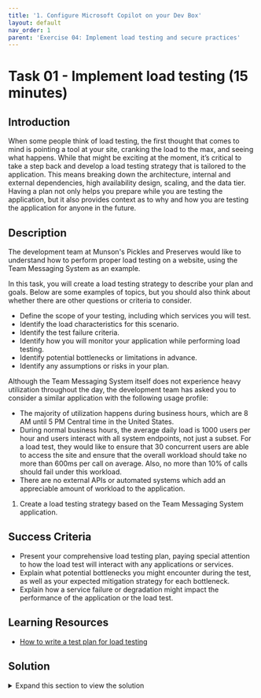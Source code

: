 ```yaml
---
title: '1. Configure Microsoft Copilot on your Dev Box'
layout: default
nav_order: 1
parent: 'Exercise 04: Implement load testing and secure practices'
---
```


# Task 01 - Implement load testing (15 minutes)

## Introduction

When some people think of load testing, the first thought that comes to mind is pointing a tool at your site, cranking the load to the max, and seeing what happens.  While that might be exciting at the moment, it’s critical to take a step back and develop a load testing strategy that is tailored to the application. This means breaking down the architecture, internal and external dependencies, high availability design, scaling, and the data tier.  Having a plan not only helps you prepare while you are testing the application, but it also provides context as to why and how you are testing the application for anyone in the future.  

## Description

The development team at Munson's Pickles and Preserves would like to understand how to perform proper load testing on a website, using the Team Messaging System as an example.

In this task, you will create a load testing strategy to describe your plan and goals. Below are some examples of topics, but you should also think about whether there are other questions or criteria to consider.

- Define the scope of your testing, including which services you will test.
- Identify the load characteristics for this scenario.
- Identify the test failure criteria.
- Identify how you will monitor your application while performing load testing.
- Identify potential bottlenecks or limitations in advance.
- Identify any assumptions or risks in your plan.

Although the Team Messaging System itself does not experience heavy utilization throughout the day, the development team has asked you to consider a similar application with the following usage profile:

- The majority of utilization happens during business hours, which are 8 AM until 5 PM Central time in the United States.
- During normal business hours, the average daily load is 1000 users per hour and users interact with all system endpoints, not just a subset. For a load test, they would like to ensure that 30 concurrent users are able to access the site and ensure that the overall workload should take no more than 600ms per call on average. Also, no more than 10% of calls should fail under this workload.
- There are no external APIs or automated systems which add an appreciable amount of workload to the application.

1. Create a load testing strategy based on the Team Messaging System application.

## Success Criteria

- Present your comprehensive load testing plan, paying special attention to how the load test will interact with any applications or services.
- Explain what potential bottlenecks you might encounter during the test, as well as your expected mitigation strategy for each bottleneck.
- Explain how a service failure or degradation might impact the performance of the application or the load test.

## Learning Resources

- [How to write a test plan for load testing](https://www.flood.io/blog/how-to-write-a-test-plan-for-load-testing)

## Solution

<details>
<summary>Expand this section to view the solution</summary>

Below is a sample load testing plan. Learners should have a plan with a similar overall feel, although some specific details may vary.

- Define what services and the scope of your testing
  - We will be simulating an average day when a user hits our website during normal business hours 8 AM - 5 PM.  We will be testing all endpoints to ensure all features are tested.  
- Environment Requirements
  - Because we are testing user workloads, we will need the following resources at the same level as production.
    - App Service
- Identify the load characteristics and scenario
  - Our current average daily load is 1000 users/hour.  We will mimic the average daily load by spinning up 30 concurrent threads, hitting all endpoints. Because there is a consistent daily load, we will mimic this with gradual load increasing linearly.
- Identify the test failure criteria
  - Our test will fail if we are unable to support 30 concurrent users, as we already know this is the current demand.
  - We will also consider this a failed test if we find performance below the expected threshold of 600ms per call on average or if more than 10% of calls fail, as this may impact customer satisfaction.
- Identify how you will be monitoring your application
  - We will be monitoring our applications with Application Insights to detect any errors and monitor performance.
- Identify potential bottlenecks or limitations in advance
  - Although we do not cache data, the fact that the application is using an in-memory database should mitigate any data transfer bottlenecks.
- Identify any assumptions or risks in your plan
  - We are assuming these are only casual end users and not other 3rd parties who could be trying to obtain information about our traffic.
  - We are using consumption-based model for Azure App Services.
  - The application does not make any database calls.

Reinforce the importance of using existing metrics, usage patterns, and data to inform the load testing plan on learners' own applications.



</details>
